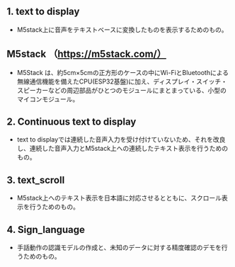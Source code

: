 ## 1. text to display
 - M5stack上に音声をテキストベースに変換したものを表示するためのもの。

## M5stack （https://m5stack.com/）
 - M5Stack は、約5cm×5cmの正方形のケースの中にWi-FiとBluetoothによる無線通信機能を備えたCPU(ESP32基盤)に加え、ディスプレイ・スイッチ・スピーカーなどの周辺部品がひとつのモジュールにまとまっている、小型のマイコンモジュール。

## 2. Continuous text to display
 - text to displayでは連続した音声入力を受け付けていないため、それを改良し、連続した音声入力とM5stack上への連続したテキスト表示を行うためのもの。
   
## 3. text_scroll
 - M5stack上へのテキスト表示を日本語に対応させるとともに、スクロール表示を行うためのもの。
　
## 4. Sign_language
 - 手話動作の認識モデルの作成と、未知のデータに対する精度確認のデモを行うためのもの。

